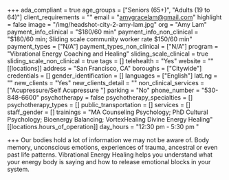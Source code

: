 +++
ada_compliant = true
age_groups = ["Seniors (65+)", "Adults (19 to 64)"]
client_requirements = ""
email = "amygracelam@gmail.com"
highlight = false
image = "/img/headshot-city-2-amy-lam.jpg"
org = "Amy Lam"
payment_info_clinical = "$180/60 min"
payment_info_non_clinical = "$180/60 min; Sliding scale community worker rate $150/60 min"
payment_types = ["N/A"]
payment_types_non_clinical = ["N/A"]
program = "Vibrational Energy Coaching and Healing"
sliding_scale_clinical = true
sliding_scale_non_clinical = true
tags = []
telehealth = "Yes"
website = ""
[[locations]]
address = "San Francisco, CA"
boroughs = ["Citywide"]
credentials = []
gender_identification = []
languages = ["English"]
latLng = ""
new_clients = "Yes"
new_clients_detail = ""
non_clinical_services = ["Acupressure/Self Acupressure "]
parking = "No"
phone_number = "530-848-6600"
psychotherapy = false
psychotherapy_specialties = []
psychotherapy_types = []
public_transportation = []
services = []
staff_gender = []
trainings = "MA Counseling Psychology; PhD Cultural Psychology; Bioenergy Balancing; VortexHealing Divine Energy Healing"
[[locations.hours_of_operation]]
day_hours = "12:30 pm - 5:30 pm "

+++
Our bodies hold a lot of information we may not be aware of. Body memory, unconscious emotions, experiences of trauma, ancestral or even past life patterns. Vibrational Energy Healing helps you understand what your energy body is saying and how to release emotional blocks in your system.